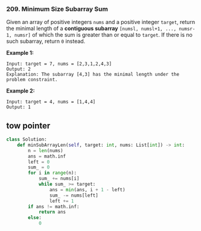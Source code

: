 ###  209. Minimum Size Subarray Sum

Given an array of positive integers `nums` and a positive integer `target`, return the minimal length of a **contiguous subarray** `[numsl, numsl+1, ..., numsr-1, numsr]` of which the sum is greater than or equal to `target`. If there is no such subarray, return `0` instead.

 

**Example 1:**

```
Input: target = 7, nums = [2,3,1,2,4,3]
Output: 2
Explanation: The subarray [4,3] has the minimal length under the problem constraint.
```

**Example 2:**

```
Input: target = 4, nums = [1,4,4]
Output: 1
```





## tow pointer

```python
class Solution:
    def minSubArrayLen(self, target: int, nums: List[int]) -> int:
        n = len(nums)
        ans = math.inf
        left = 0
        sum_ = 0
        for i in range(n):
            sum_ += nums[i]
            while sum_ >= target:
                ans = min(ans, i + 1 - left)
                sum_ -= nums[left]
                left += 1
        if ans != math.inf:
            return ans
        else:
            0
                
```


